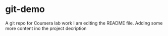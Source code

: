 # git-demo

A git repo for Coursera lab work
 I am editing the README file. Adding some more content ino the project decription
